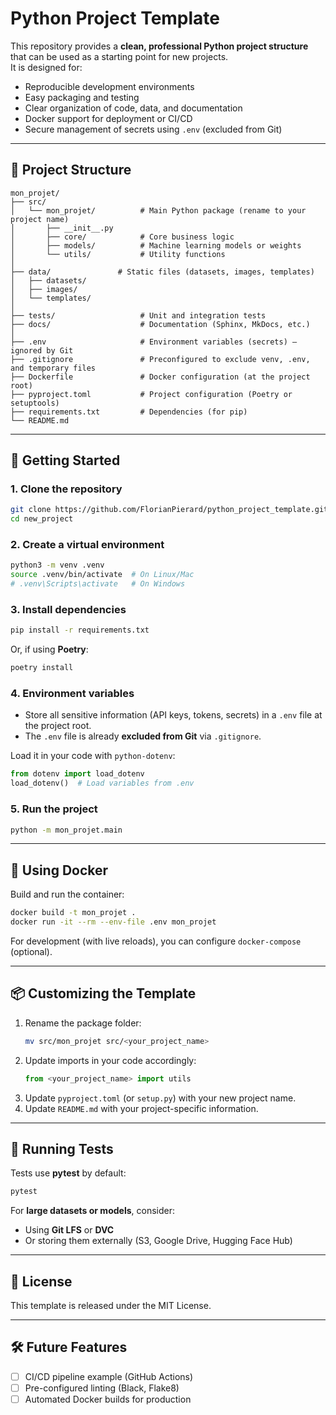 # Python Project Template

This repository provides a **clean, professional Python project structure** that can be used as a starting point for new projects.  
It is designed for:
- Reproducible development environments
- Easy packaging and testing
- Clear organization of code, data, and documentation
- Docker support for deployment or CI/CD
- Secure management of secrets using `.env` (excluded from Git)

---

## 📂 Project Structure

```
mon_projet/
├── src/
│   └── mon_projet/          # Main Python package (rename to your project name)
│       ├── __init__.py
│       ├── core/            # Core business logic
│       ├── models/          # Machine learning models or weights
│       └── utils/           # Utility functions
│
├── data/               # Static files (datasets, images, templates)
│   ├── datasets/
│   ├── images/
│   └── templates/
│
├── tests/                   # Unit and integration tests
├── docs/                    # Documentation (Sphinx, MkDocs, etc.)
│
├── .env                     # Environment variables (secrets) – ignored by Git
├── .gitignore               # Preconfigured to exclude venv, .env, and temporary files
├── Dockerfile               # Docker configuration (at the project root)
├── pyproject.toml           # Project configuration (Poetry or setuptools)
├── requirements.txt         # Dependencies (for pip)
└── README.md
```

---

## 🚀 Getting Started

### 1. Clone the repository
```bash
git clone https://github.com/FlorianPierard/python_project_template.git [Your project name]
cd new_project
```

### 2. Create a virtual environment
```bash
python3 -m venv .venv
source .venv/bin/activate  # On Linux/Mac
# .venv\Scripts\activate   # On Windows
```

### 3. Install dependencies
```bash
pip install -r requirements.txt
```
Or, if using **Poetry**:
```bash
poetry install
```

### 4. Environment variables
- Store all sensitive information (API keys, tokens, secrets) in a `.env` file at the project root.  
- The `.env` file is already **excluded from Git** via `.gitignore`.

Load it in your code with `python-dotenv`:
```python
from dotenv import load_dotenv
load_dotenv()  # Load variables from .env
```

### 5. Run the project
```bash
python -m mon_projet.main
```

---

## 🐳 Using Docker

Build and run the container:
```bash
docker build -t mon_projet .
docker run -it --rm --env-file .env mon_projet
```

For development (with live reloads), you can configure `docker-compose` (optional).

---

## 📦 Customizing the Template

1. Rename the package folder:
   ```bash
   mv src/mon_projet src/<your_project_name>
   ```
2. Update imports in your code accordingly:
   ```python
   from <your_project_name> import utils
   ```
3. Update `pyproject.toml` (or `setup.py`) with your new project name.
4. Update `README.md` with your project-specific information.

---

## 🧪 Running Tests
Tests use **pytest** by default:
```bash
pytest
```

For **large datasets or models**, consider:
- Using **Git LFS** or **DVC**  
- Or storing them externally (S3, Google Drive, Hugging Face Hub)

---

## 📄 License
This template is released under the MIT License.

---

## 🛠 Future Features
- [ ] CI/CD pipeline example (GitHub Actions)  
- [ ] Pre-configured linting (Black, Flake8)  
- [ ] Automated Docker builds for production  